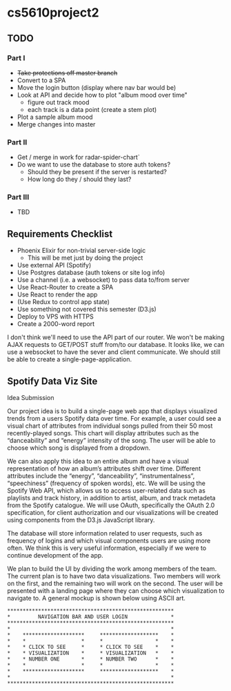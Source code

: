 # cs5610project2

## TODO
### Part I
* ~~Take protections off master branch~~
* Convert to a SPA
* Move the login button (display where nav bar would be)
* Look at API and decide how to plot "album mood over time"
  * figure out track mood
  * each track is a data point (create a stem plot)
* Plot a sample album mood
* Merge changes into master

### Part II
* Get / merge in work for radar-spider-chart`
* Do we want to use the database to store auth tokens?   
  * Should they be present if the server is restarted?
  * How long do they / should they last?

### Part III
* TBD

## Requirements Checklist
* Phoenix Elixir for non-trivial server-side logic
  * This will be met just by doing the project
* Use external API (Spotify)
* Use Postgres database (auth tokens or site log info)
* Use a channel (i.e. a websocket) to pass data to/from server
* Use React-Router to create a SPA
* Use React to render the app
* (Use Redux to control app state)
* Use something not covered this semester (D3.js)
* Deploy to VPS with HTTPS
* Create a 2000-word report

I don't think we'll need to use the API part of our router. We won't be making AJAX requests to GET/POST stuff from/to our database. It looks like, we can use a websocket to have the sever and client communicate. We should still be able to create a single-page-application.

## Spotify Data Viz Site
Idea Submission

Our project idea is to build a single-page web app that displays visualized trends from a users Spotify data over time.  For example, a user could see a visual chart of attributes from individual songs pulled from their 50 most recently-played songs. This chart will display attributes such as the “danceability” and “energy” intensity of the song. The user will be able to choose which song is displayed from a dropdown.

We can also apply this idea to an entire album and have a visual representation of how an album’s attributes shift over time.  Different attributes include the “energy”, “danceability”, “instrumentalness”, “speechiness” (frequency of spoken words), etc.
We will be using the Spotify Web API, which allows us to access user-related data such as playlists and track history, in addition to artist, album, and track metadeta from the Spotify catalogue.  We will use OAuth, specifically the OAuth 2.0 specification, for client authorization and our visualizations will be created using components from the D3.js JavaScript library.

The database will store information related to user requests, such as frequency of logins and which visual components users are using more often.  We think this is very useful information, especially if we were to continue development of the app.

We plan to build the UI by dividing the work among members of the team. The current plan is to have two data visualizations. Two members will work on the first, and the remaining two will work on the second. The user will be presented with a landing page where they can choose which visualization to navigate to. A general mockup is shown below using ASCII art.

```
******************************************************
*         NAVIGATION BAR AND USER LOGIN              *
******************************************************
*                                                    *
*    ********************     *******************    *  
*    *                  *     *                 *    *
*    * CLICK TO SEE     *     * CLICK TO SEE    *    *
*    * VISUALIZATION    *     * VISUALIZATION   *    *
*    * NUMBER ONE       *     * NUMBER TWO      *    *
*    *                  *     *                 *    *
*    ********************     *******************    *
*                                                    *     
******************************************************
```
